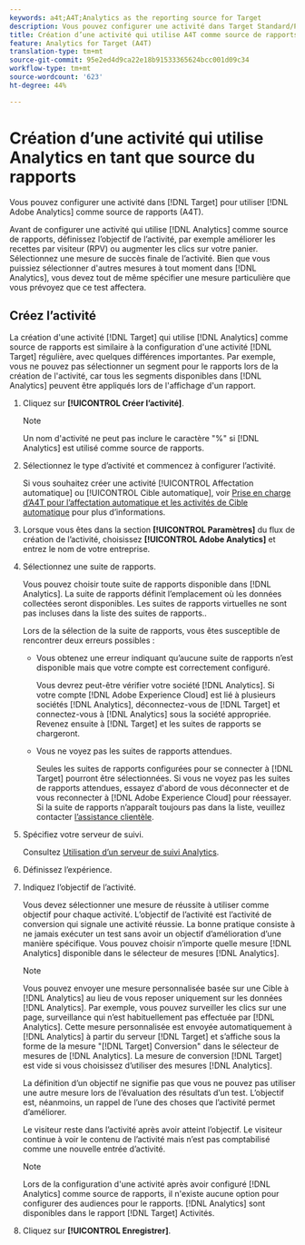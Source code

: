 ```yaml
---
keywords: a4t;A4T;Analytics as the reporting source for Target
description: Vous pouvez configurer une activité dans Target Standard/Premium afin d’utiliser Adobe Analytics en tant que source des rapports (A4T).
title: Création d’une activité qui utilise A4T comme source de rapports
feature: Analytics for Target (A4T)
translation-type: tm+mt
source-git-commit: 95e2ed4d9ca22e18b91533365624bcc001d09c34
workflow-type: tm+mt
source-wordcount: '623'
ht-degree: 44%

---
```



# Création d’une activité qui utilise Analytics en tant que source du rapports

Vous pouvez configurer une activité dans [!DNL Target] pour utiliser [!DNL Adobe Analytics] comme source de rapports (A4T).

Avant de configurer une activité qui utilise [!DNL Analytics] comme source de rapports, définissez l’objectif de l’activité, par exemple améliorer les recettes par visiteur (RPV) ou augmenter les clics sur votre panier. Sélectionnez une mesure de succès finale de l’activité. Bien que vous puissiez sélectionner d&#39;autres mesures à tout moment dans [!DNL Analytics], vous devez tout de même spécifier une mesure particulière que vous prévoyez que ce test affectera.

## Créez l’activité

La création d&#39;une activité [!DNL Target] qui utilise [!DNL Analytics] comme source de rapports est similaire à la configuration d&#39;une activité [!DNL Target] régulière, avec quelques différences importantes. Par exemple, vous ne pouvez pas sélectionner un segment pour le rapports lors de la création de l&#39;activité, car tous les segments disponibles dans [!DNL Analytics] peuvent être appliqués lors de l&#39;affichage d&#39;un rapport.

1. Cliquez sur **[!UICONTROL Créer l’activité]**.

   >[!NOTE]
   >
   >Un nom d&#39;activité ne peut pas inclure le caractère &quot;%&quot; si [!DNL Analytics] est utilisé comme source de rapports.

1. Sélectionnez le type d’activité et commencez à configurer l’activité.

   Si vous souhaitez créer une activité [!UICONTROL Affectation automatique] ou [!UICONTROL Cible automatique], voir [Prise en charge d’A4T pour l’affectation automatique et les activités de Cible automatique](/help/c-integrating-target-with-mac/a4t/a4t-at-aa.md) pour plus d’informations.

1. Lorsque vous êtes dans la section **[!UICONTROL Paramètres]** du flux de création de l’activité, choisissez **[!UICONTROL Adobe Analytics]** et entrez le nom de votre entreprise.
1. Sélectionnez une suite de rapports.

   Vous pouvez choisir toute suite de rapports disponible dans [!DNL Analytics]. La suite de rapports définit l’emplacement où les données collectées seront disponibles. Les suites de rapports virtuelles ne sont pas incluses dans la liste des suites de rapports..

   Lors de la sélection de la suite de rapports, vous êtes susceptible de rencontrer deux erreurs possibles :

   * Vous obtenez une erreur indiquant qu’aucune suite de rapports n’est disponible mais que votre compte est correctement configuré.

      Vous devrez peut-être vérifier votre société [!DNL Analytics]. Si votre compte [!DNL Adobe Experience Cloud] est lié à plusieurs sociétés [!DNL Analytics], déconnectez-vous de [!DNL Target] et connectez-vous à [!DNL Analytics] sous la société appropriée. Revenez ensuite à [!DNL Target] et les suites de rapports se chargeront.

   * Vous ne voyez pas les suites de rapports attendues.

      Seules les suites de rapports configurées pour se connecter à [!DNL Target] pourront être sélectionnées. Si vous ne voyez pas les suites de rapports attendues, essayez d&#39;abord de vous déconnecter et de vous reconnecter à [!DNL Adobe Experience Cloud] pour réessayer.
   Si la suite de rapports n’apparaît toujours pas dans la liste, veuillez contacter [l’assistance clientèle](/help/cmp-resources-and-contact-information.md#reference_ACA3391A00EF467B87930A450050077C).

1. Spécifiez votre serveur de suivi.

   Consultez [Utilisation d’un serveur de suivi Analytics](/help/c-integrating-target-with-mac/a4t/analytics-tracking-server.md#task_72077BA7E93C4A65A715A18F32228823).

1. Définissez l’expérience.
1. Indiquez l’objectif de l’activité.

   Vous devez sélectionner une mesure de réussite à utiliser comme objectif pour chaque activité. L’objectif de l’activité est l’activité de conversion qui signale une activité réussie. La bonne pratique consiste à ne jamais exécuter un test sans avoir un objectif d’amélioration d’une manière spécifique. Vous pouvez choisir n’importe quelle mesure [!DNL Analytics] disponible dans le sélecteur de mesures [!DNL Analytics].

   >[!NOTE]
   >
   >Vous pouvez envoyer une mesure personnalisée basée sur une Cible à [!DNL Analytics] au lieu de vous reposer uniquement sur les données [!DNL Analytics]. Par exemple, vous pouvez surveiller les clics sur une page, surveillance qui n’est habituellement pas effectuée par [!DNL Analytics]. Cette mesure personnalisée est envoyée automatiquement à [!DNL Analytics] à partir du serveur [!DNL Target] et s’affiche sous la forme de la mesure &quot;[!DNL Target] Conversion&quot; dans le sélecteur de mesures de [!DNL Analytics]. La mesure de conversion [!DNL Target] est vide si vous choisissez d’utiliser des mesures [!DNL Analytics].

   La définition d’un objectif ne signifie pas que vous ne pouvez pas utiliser une autre mesure lors de l’évaluation des résultats d’un test. L’objectif est, néanmoins, un rappel de l’une des choses que l’activité permet d’améliorer.

   Le visiteur reste dans l’activité après avoir atteint l’objectif. Le visiteur continue à voir le contenu de l’activité mais n’est pas comptabilisé comme une nouvelle entrée d’activité.

   >[!NOTE]
   >
   >Lors de la configuration d&#39;une activité après avoir configuré [!DNL Analytics] comme source de rapports, il n&#39;existe aucune option pour configurer des audiences pour le rapports. [!DNL Analytics] sont disponibles dans le rapport  [!DNL Target] Activités.

1. Cliquez sur **[!UICONTROL Enregistrer]**.

